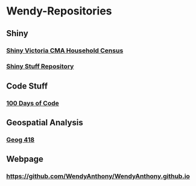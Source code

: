 # Wendy-Repositories

## Shiny
### [Shiny Victoria CMA Household Census](https://wendyanthony.shinyapps.io/VicCensusApp/)
### [Shiny Stuff Repository](https://github.com/WendyAnthony/ShinyStuff)  


## Code Stuff
### [100 Days of Code](https://github.com/WendyAnthony/100-days-of-code/blob/master/Code-Projects-2020.md)  


## Geospatial Analysis
### [Geog 418](https://github.com/WendyAnthony/Geog418-Spatial-Analysis)  

## Webpage
### https://github.com/WendyAnthony/WendyAnthony.github.io
